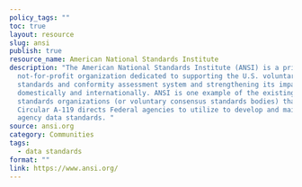 ```yaml
---
policy_tags: ""
toc: true
layout: resource
slug: ansi
publish: true
resource_name: American National Standards Institute
description: "The American National Standards Institute (ANSI) is a private,
  not-for-profit organization dedicated to supporting the U.S. voluntary
  standards and conformity assessment system and strengthening its impact, both
  domestically and internationally. ANSI is one example of the existing
  standards organizations (or voluntary consensus standards bodies) that OMB
  Circular A-119 directs Federal agencies to utilize to develop and maintain
  agency data standards. "
source: ansi.org
category: Communities
tags:
  - data standards
format: ""
link: https://www.ansi.org/
---
```

